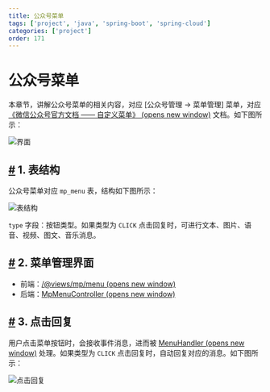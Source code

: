 ```yaml
---
title: 公众号菜单
tags: ['project', 'java', 'spring-boot', 'spring-cloud']
categories: ['project']
order: 171
---
```

# 公众号菜单

本章节，讲解公众号菜单的相关内容，对应 [公众号管理 -> 菜单管理] 菜单，对应 [《微信公众号官方文档 —— 自定义菜单》  (opens new window)](https://developers.weixin.qq.com/doc/offiaccount/Custom_Menus/Creating_Custom-Defined_Menu.html) 文档。如下图所示：

 ![界面](https://cloud.iocoder.cn/img/%E5%85%AC%E4%BC%97%E5%8F%B7%E6%89%8B%E5%86%8C/%E5%85%AC%E4%BC%97%E5%8F%B7%E8%8F%9C%E5%8D%95/%E7%95%8C%E9%9D%A2.png)

 ## [#](#_1-表结构) 1. 表结构

 公众号菜单对应 `mp_menu` 表，结构如下图所示：

 ![表结构](https://cloud.iocoder.cn/img/%E5%85%AC%E4%BC%97%E5%8F%B7%E6%89%8B%E5%86%8C/%E5%85%AC%E4%BC%97%E5%8F%B7%E8%8F%9C%E5%8D%95/%E8%A1%A8%E7%BB%93%E6%9E%84.png)

 `type` 字段：按钮类型。如果类型为 `CLICK` 点击回复时，可进行文本、图片、语音、视频、图文、音乐消息。

 ## [#](#_2-菜单管理界面) 2. 菜单管理界面

 * 前端：[/@views/mp/menu  (opens new window)](https://github.com/yudaocode/yudao-ui-admin-vue2/blob/master/src/views/mp/menu/index.vue)
* 后端：[MpMenuController  (opens new window)](https://github.com/YunaiV/yudao-cloud/blob/master/yudao-module-mp/yudao-module-mp-biz/src/main/java/cn/iocoder/yudao/module/mp/controller/admin/menu/MpMenuController.java)

 ## [#](#_3-点击回复) 3. 点击回复

 用户点击菜单按钮时，会接收事件消息，进而被 [MenuHandler  (opens new window)](https://github.com/YunaiV/yudao-cloud/blob/master/yudao-module-mp/yudao-module-mp-biz/src/main/java/cn/iocoder/yudao/module/mp/service/handler/menu/MenuHandler.java) 处理。如果类型为 `CLICK` 点击回复时，自动回复对应的消息。如下图所示：

 ![点击回复](https://cloud.iocoder.cn/img/%E5%85%AC%E4%BC%97%E5%8F%B7%E6%89%8B%E5%86%8C/%E5%85%AC%E4%BC%97%E5%8F%B7%E8%8F%9C%E5%8D%95/%E7%82%B9%E5%87%BB%E5%9B%9E%E5%A4%8D.png)

